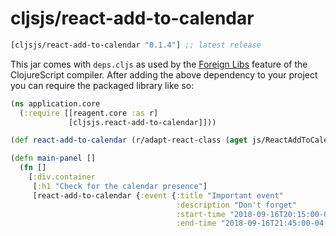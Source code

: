 # cljsjs/react-add-to-calendar

[](dependency)
```clojure
[cljsjs/react-add-to-calendar "0.1.4"] ;; latest release
```
[](/dependency)

This jar comes with `deps.cljs` as used by the [Foreign Libs][flibs] feature
of the ClojureScript compiler. After adding the above dependency to your project
you can require the packaged library like so:

```clojure
(ns application.core
  (:require [[reagent.core :as r]
             [cljsjs.react-add-to-calendar]]))

(def react-add-to-calendar (r/adapt-react-class (aget js/ReactAddToCalendar "default")))

(defn main-panel []
  (fn []
    [:div.container
     [:h1 "Check for the calendar presence"]
     [react-add-to-calendar {:event {:title "Important event"
                                     :description "Don't forget"
                                     :start-time "2018-09-16T20:15:00-04:00"
                                     :end-time "2018-09-16T21:45:00-04:00"}}]]))
```

[flibs]: https://github.com/clojure/clojurescript/wiki/Packaging-Foreign-Dependencies
